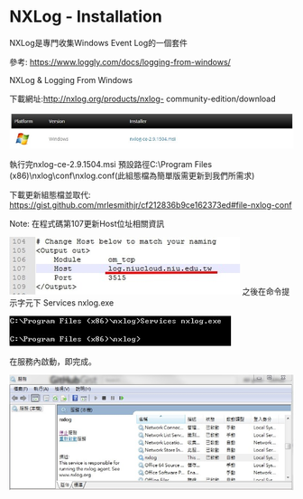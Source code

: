 # NXLog - Installation
NXLog是專門收集Windows Event Log的一個套件

參考: https://www.loggly.com/docs/logging-from-windows/

NXLog & Logging From Windows

下載網址:http://nxlog.org/products/nxlog-
community-edition/download

![](nxlog01.jpg)

執行完nxlog-ce-2.9.1504.msi
預設路徑C:\Program Files (x86)\nxlog\conf\nxlog.conf(此組態檔為簡單版需更新到我們所需求)

下載更新組態檔並取代: https://gist.github.com/mrlesmithjr/cf212836b9ce162373ed#file-nxlog-conf

Note:
在程式碼第107更新Host位址相關資訊

![](nxlog02.jpg)
之後在命令提示字元下 Services nxlog.exe

![](nxlog03.jpg)

在服務內啟動，即完成。

![](nxlog04.jpg)
